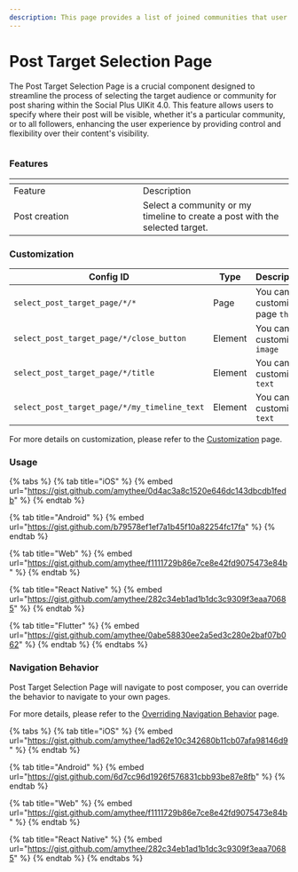```yaml
---
description: This page provides a list of joined communities that user can create a post on
---
```


# Post Target Selection Page

The Post Target Selection Page is a crucial component designed to streamline the process of selecting the target audience or community for post sharing within the Social Plus UIKit 4.0. This feature allows users to specify where their post will be visible, whether it's a particular community, or to all followers, enhancing the user experience by providing control and flexibility over their content's visibility.

<figure><img src="../../../../.gitbook/assets/ptsp.png" alt=""><figcaption></figcaption></figure>

### Features <a href="#features" id="features"></a>

<table data-header-hidden><thead><tr><th width="217"></th><th></th></tr></thead><tbody><tr><td>Feature</td><td>Description</td></tr><tr><td>Post creation</td><td>Select a community or my timeline to create a post with the selected target.</td></tr></tbody></table>

### Customization

<table><thead><tr><th width="269">Config ID</th><th width="122">Type</th><th>Description</th></tr></thead><tbody><tr><td><code>select_post_target_page/*/*</code></td><td>Page</td><td>You can customize page <code>theme</code></td></tr><tr><td><code>select_post_target_page/*/close_button</code></td><td>Element</td><td>You can customize <code>image</code></td></tr><tr><td><code>select_post_target_page/*/title</code></td><td>Element</td><td>You can customize <code>text</code></td></tr><tr><td><code>select_post_target_page/*/my_timeline_text</code></td><td>Element</td><td>You can customize <code>text</code></td></tr></tbody></table>

For more details on customization, please refer to the [Customization](../../customization/) page.

### Usage <a href="#usage" id="usage"></a>

{% tabs %}
{% tab title="iOS" %}
{% embed url="https://gist.github.com/amythee/0d4ac3a8c1520e646dc143dbcdb1fedb" %}
{% endtab %}

{% tab title="Android" %}
{% embed url="https://gist.github.com/b79578ef1ef7a1b45f10a82254fc17fa" %}
{% endtab %}

{% tab title="Web" %}
{% embed url="https://gist.github.com/amythee/f1111729b86e7ce8e42fd9075473e84b" %}
{% endtab %}

{% tab title="React Native" %}
{% embed url="https://gist.github.com/amythee/282c34eb1ad1b1dc3c9309f3eaa70685" %}
{% endtab %}

{% tab title="Flutter" %}
{% embed url="https://gist.github.com/amythee/0abe58830ee2a5ed3c280e2baf07b062" %}
{% endtab %}
{% endtabs %}

### Navigation Behavior

Post Target Selection Page will navigate to post composer, you can override the behavior to navigate to your own pages.

For more details, please refer to the [Overriding Navigation Behavior](https://docs.amity.co/amity-uikit/uikit-v4-beta/customization/overriding-navigation-behaviour) page.

{% tabs %}
{% tab title="iOS" %}
{% embed url="https://gist.github.com/amythee/1ad62e10c342680b11cb07afa98146d9" %}
{% endtab %}

{% tab title="Android" %}
{% embed url="https://gist.github.com/6d7cc96d1926f576831cbb93be87e8fb" %}
{% endtab %}

{% tab title="Web" %}
{% embed url="https://gist.github.com/amythee/f1111729b86e7ce8e42fd9075473e84b" %}
{% endtab %}

{% tab title="React Native" %}
{% embed url="https://gist.github.com/amythee/282c34eb1ad1b1dc3c9309f3eaa70685" %}
{% endtab %}
{% endtabs %}
